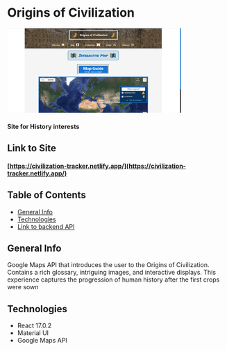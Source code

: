 # Origins of Civilization

<img src="https://github.com/michael-williamson/Civilization_Tracker/blob/main/demoPics/civilization_tracker.png" width="400">

#### Site for History interests

## Link to Site

#### [https://civilization-tracker.netlify.app/](https://civilization-tracker.netlify.app/)

## Table of Contents

- [General Info](#general-info)
- [Technologies](#technologies)
- [Link to backend API](https://github.com/michael-williamson/trade-buddy-api)

## General Info

Google Maps API that introduces the user to the Origins of Civilization. Contains a rich glossary, intriguing images, and interactive displays. This experience captures the progression of human history after the first crops were sown

## Technologies

- React 17.0.2
- Material UI
- Google Maps API
